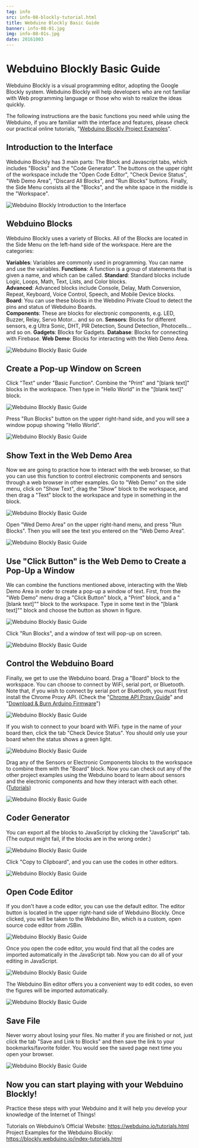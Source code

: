 ```yaml
---
tag: info
src: info-08-blockly-tutorial.html
title: Webduino Blockly Basic Guide
banner: info-08-01.jpg
img: info-08-01s.jpg
date: 20161003
---
```


<!-- @@master  = ../../_layout.html-->

<!-- @@block  =  meta-->

<title>Webduino Blockly Basic Guide :::: Webduino = Web × Arduino</title>

<meta name="description" content="Webduino Blockly is a visual programming editor, adopting the Google Blockly system. Webduino Blockly will help developers who are not familiar with Web programming language or those who wish to realize the ideas quickly.">

<meta itemprop="description" content="Webduino Blockly is a visual programming editor, adopting the Google Blockly system. Webduino Blockly will help developers who are not familiar with Web programming language or those who wish to realize the ideas quickly.">

<meta property="og:description" content="Webduino Blockly is a visual programming editor, adopting the Google Blockly system. Webduino Blockly will help developers who are not familiar with Web programming language or those who wish to realize the ideas quickly.">

<meta property="og:title" content="Webduino Blockly Basic Guide" >

<meta property="og:url" content="https://webduino.io/tutorials/info-08-blockly-tutorial.html">

<meta property="og:image" content="https://webduino.io/img/tutorials/info-08-01s.jpg">

<meta itemprop="image" content="https://webduino.io/img/tutorials/info-08-01s.jpg">

<include src="../_include-tutorials.html"></include>

<!-- @@close-->

<!-- @@block  =  preAndNext-->

<include src="../_include-tutorials-content.html"></include>

<!-- @@close-->



<!-- @@block  =  tutorials-->
# Webduino Blockly Basic Guide

Webduino Blockly is a visual programming editor, adopting the Google Blockly system. Webduino Blockly will help developers who are not familiar with Web programming language or those who wish to realize the ideas quickly. 

The following instructions are the basic functions you need while using the Webduino, if you are familiar with the interface and features, please check our practical online tutorials, "[Webduino Blockly Project Examples](https://blockly.webduino.io/index-tutorials.html)".

## Introduction to the Interface

Webduino Blockly has 3 main parts: The Block and Javascript tabs, which includes "Blocks" and the "Code Generator". The buttons on the upper right of the workspace include the "Open Code Editor", "Check Device Status", "Web Demo Area", "Discard All Blocks", and "Run Blocks" buttons. Finally, the Side Menu consists all the "Blocks", and the white space in the middle is the "Workspace".

![Webduino Blockly Introduction to the Interface](../../img/tutorials/info-08-02.jpg)

## Webduino Blocks

Webduino Blockly uses a variety of Blocks. All of the Blocks are located in the Side Menu on the left-hand side of the workspace. Here are the categories:

**Variables**: Variables are commonly used in programming. You can name and use the variables. 
**Functions**: A function is a group of statements that is given a name, and which can be called. 
**Standard**: Standard blocks include Logic, Loops, Math, Text, Lists, and Color blocks.  
**Advanced**: Advanced blocks include Console, Delay, Math Conversion, Repeat, Keyboard, Voice Control, Speech, and Mobile Device blocks.  
**Board**: You can use these blocks in the Webdino Private Cloud to detect the pins and status of Webduino Boards.  
**Components**: These are blocks for electronic components, e.g. LED, Buzzer, Relay, Servo Motor… and so on. 
**Sensors**: Blocks for different sensors, e.g Ultra Sonic, DHT, PIR Detection, Sound Detection, Photocells… and so on. 
**Gadgets**: Blocks for Gadgets. 
**Database**: Blocks for connecting with Firebase.
**Web Demo**: Blocks for interacting with the Web Demo Area.  

![Webduino Blockly Basic Guide](../../img/tutorials/info-08-03.jpg)

## Create a Pop-up Window on Screen 

Click "Text" under "Basic Function". Combine the "Print" and "[blank text]" blocks in the workspace. Then type in "Hello World" in the "[blank text]" block.

![Webduino Blockly Basic Guide](../../img/tutorials/info-08-04.jpg)

Press "Run Blocks" button on the upper right-hand side, and you will see a window popup showing "Hello World".

![Webduino Blockly Basic Guide](../../img/tutorials/info-08-05.jpg)

## Show Text in the Web Demo Area

Now we are going to practice how to interact with the web browser, so that you can use this function to control electronic components and sensors through a web browser in other examples. Go to "Web Demo" on the side menu, click on "Show Text", drag the "Show" block to the workspace, and then drag a "Text" block to the workspace and type in something in the block.

![Webduino Blockly Basic Guide](../../img/tutorials/info-08-06.jpg)

Open "Wed Demo Area" on the upper right-hand menu, and press "Run Blocks". Then you will see the text you entered on the “Web Demo Area”.

![Webduino Blockly Basic Guide](../../img/tutorials/info-08-07.jpg)

## Use "Click Button" is the Web Demo to Create a Pop-Up a Window

We can combine the functions mentioned above, interacting with the Web Demo Area in order to create a pop-up a window of text. First, from the "Web Demo" menu drag a "Click Button" block, a "Print" block, and a "[blank text]"" block to the workspace. Type in some text in the "[blank text]"" block and choose the button as shown in figure.

![Webduino Blockly Basic Guide](../../img/tutorials/info-08-08.jpg)

Click "Run Blocks", and a window of text will pop-up on screen.

![Webduino Blockly Basic Guide](../../img/tutorials/info-08-09.jpg)

## Control the Webduino Board

Finally, we get to use the Webduino board. Drag a "Board" block to the workspace. You can choose to connect by WiFi, serial port, or Bluetooth. Note that, if you wish to connect by serial port or Bluetooth, you must first install the Chrome Proxy API. (Check the "[Chrome API Proxy Guide](https://webduino.io/tutorials/info-05-chrome-api-proxy.html)" and "[Download & Burn Arduino Firmware](https://webduino.io/tutorials/info-07-arduino-ino.html)")

![Webduino Blockly Basic Guide](../../img/tutorials/info-08-10.jpg)

If you wish to connect to your board with WiFi. type in the name of your board then, click the tab "Check Device Status". You should only use your board when the status shows a green light.

![Webduino Blockly Basic Guide](../../img/tutorials/info-08-11.jpg)

Drag any of the Sensors or Electronic Components blocks to the workspace to combine them with the "Board" block. Now you can check out any of the other project examples using the Webduino board to learn about sensors and the electronic components and how they interact with each other. ([Tutorials](https://webduino.io/tutorials.html))

![Webduino Blockly Basic Guide](../../img/tutorials/info-08-12.jpg)

## Coder Generator

You can export all the blocks to JavaScript by clicking the "JavaScript" tab. (The output might fail, if the blocks are in the wrong order.)

![Webduino Blockly Basic Guide](../../img/tutorials/info-08-13.jpg)

Click "Copy to Clipboard", and you can use the codes in other editors.

![Webduino Blockly Basic Guide](../../img/tutorials/info-08-14.jpg)

## Open Code Editor

If you don't have a code editor, you can use the default editor. The editor button is located in the upper right-hand side of Webduino Blockly. Once clicked, you will be taken to the Webduino Bin, which is a custom, open source code editor from JSBin. 

![Webduino Blockly Basic Guide](../../img/tutorials/info-08-15.jpg)

Once you open the code editor, you would find that all the codes are imported automatically in the JavaScript tab. Now you can do all of your editing in JavaScript.  

![Webduino Blockly Basic Guide](../../img/tutorials/info-08-16.jpg)

The Webduino Bin editor offers you a convenient way to edit codes, so even the figures will be imported automatically.

![Webduino Blockly Basic Guide](../../img/tutorials/info-08-17.jpg)

## Save File

Never worry about losing your files. No matter if you are finished or not, just click the tab "Save and Link to Blocks" and then save the link to your bookmarks/favorite folder. You would see the saved page next time you open your browser. 

![Webduino Blockly Basic Guide](../../img/tutorials/info-08-18.jpg)

## Now you can start playing with your Webduino Blockly!

Practice these steps with your Webduino  and it will help you develop your knowledge of the Internet of Things!

Tutorials on Webduino’s Official Website: https://webduino.io/tutorials.html  
Project Examples for the Webduino Blockly: https://blockly.webduino.io/index-tutorials.html





<!-- @@close-->